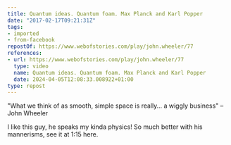 ```yaml
---
title: Quantum ideas. Quantum foam. Max Planck and Karl Popper
date: "2017-02-17T09:21:31Z"
tags:
- imported
- from-facebook
repostOf: https://www.webofstories.com/play/john.wheeler/77
references:
- url: https://www.webofstories.com/play/john.wheeler/77
  type: video
  name: Quantum ideas. Quantum foam. Max Planck and Karl Popper
  date: 2024-04-05T12:08:33.008922+01:00
type: repost
---
```

"What we think of as smooth, simple space is really… a wiggly business"
– John Wheeler

I like this guy, he speaks my kinda physics! So much better with his mannerisms, see it at 1:15 here.
